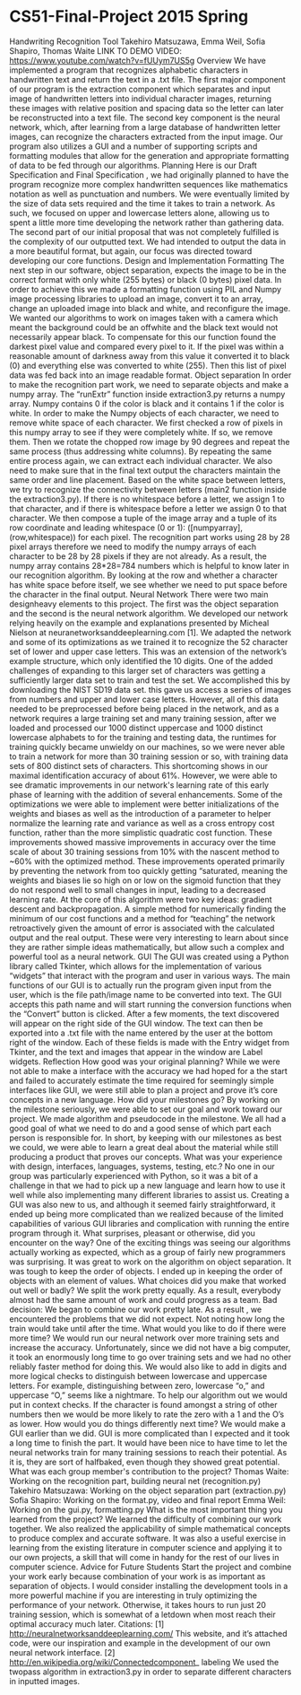 # CS51-Final-Project 2015 Spring

Handwriting Recognition Tool
Takehiro Matsuzawa, Emma Weil, Sofia Shapiro, Thomas Waite
LINK TO DEMO VIDEO:
https://www.youtube.com/watch?v=fUUym7US5g
Overview
We have implemented a program that recognizes alphabetic characters in
handwritten text and return the text in a .txt file. The first major component of our
program is the extraction component which separates and input image of handwritten
letters into individual character images, returning these images with relative position and
spacing data so the letter can later be reconstructed into a text file. The second key
component is the neural network, which, after learning from a large database of
handwritten letter images, can recognize the characters extracted from the input image.
Our program also utilizes a GUI and a number of supporting scripts and formatting
modules that allow for the generation and appropriate formatting of data to be fed
through our algorithms.
Planning
Here is our Draft Specification and Final Specification , we had originally planned
to have the program recognize more complex handwritten sequences like mathematics
notation as well as punctuation and numbers. We were eventually limited by the size of
data sets required and the time it takes to train a network. As such, we focused on
upper and lowercase letters alone, allowing us to spent a little more time developing the
network rather than gathering data. The second part of our initial proposal that was not
completely fulfilled is the complexity of our outputted text. We had intended to output the
data in a more beautiful format, but again, our focus was directed toward developing our
core functions.
Design and Implementation
Formatting
The next step in our software, object separation, expects the image to be in the correct
format with only white (255 bytes) or black (0 bytes) pixel data. In order to achieve this
we made a formatting function using PIL and Numpy image processing libraries to
upload an image, convert it to an array, change an uploaded image into black and
white, and reconfigure the image. We wanted our algorithms to work on images taken
with a camera which meant the background could be an offwhite
and the black text
would not necessarily appear black. To compensate for this our function found the
darkest pixel value and compared every pixel to it. If the pixel was within a reasonable
amount of darkness away from this value it converted it to black (0) and everything else
was converted to white (255). Then this list of pixel data was fed back into an image
readable format.
Object separation
In order to make the recognition part work, we need to separate objects and make a
numpy array. The “runExtr” function inside extraction3.py returns a numpy array. Numpy
contains 0 if the color is black and it contains 1 if the color is white. In order to make the
Numpy objects of each character, we need to remove white space of each character.
We first checked a row of pixels in this numpy array to see if they were completely
white. If so, we remove them. Then we rotate the chopped row image by 90 degrees
and repeat the same process (thus addressing white columns). By repeating the same
entire process again, we can extract each individual character. We also need to make
sure that in the final text output the characters maintain the same order and line
placement.
Based on the white space between letters, we try to recognize the connectivity between
letters (main2 function inside the extraction3.py). If there is no whitespace
before a
letter, we assign 1 to that character, and if there is whitespace
before a letter we assign
0 to that character. We then compose a tuple of the image array and a tuple of its row
coordinate and leading whitespace
(0 or 1): ([numpyarray],(row,whitespace)) for
each pixel.
The recognition part works using 28 by 28 pixel arrays therefore we need to modify the
numpy arrays of each character to be 28 by 28 pixels if they are not already. As a result,
the numpy array contains 28*28=784 numbers which
is helpful to know later in our
recognition algorithm. By looking at the row and whether a character has white space
before itself, we see whether we need to put space before the character in the final
output.
Neural Network
There were two main designheavy
elements to this project. The first was the
object separation and the second is the neural network algorithm. We developed our
network relying heavily on the example and explanations presented by Micheal Nielson
at neuranetworksanddeeplearning.com [1]. We adapted the network and some of its
optimizations as we trained it to recognize the 52 character set of lower and upper case
letters. This was an extension of the network’s example structure, which only identified
the 10 digits. One of the added challenges of expanding to this larger set of characters
was getting a sufficiently larger data set to train and test the set. We accomplished this
by downloading the NIST SD19 data set. this gave us access a series of images from
numbers and upper and lower case letters. However, all of this data needed to be
preprocessed before being placed in the network, and as a network requires a large
training set and many training session, after we loaded and processed our 1000 distinct
uppercase and 1000 distinct lowercase alphabets to for the training and testing data,
the runtimes for training quickly became unwieldy on our machines, so we were never
able to train a network for more than 30 training session or so, with training data sets of
800 distinct sets of characters. This shortcoming shows in our maximal identification
accuracy of about 61%. However, we were able to see dramatic improvements in our
network's learning rate of this early phase of learning with the addition of several
enhancements. Some of the optimizations we were able to implement were better
initializations of the weights and biases as well as the introduction of a parameter to
helper normalize the learning rate and variance as well as a cross entropy cost function,
rather than the more simplistic quadratic cost function. These improvements showed
massive improvements in accuracy over the time scale of about 30 training sessions
from 10% with the nascent method to ~60% with the optimized method. These
improvements operated primarily by preventing the network from too quickly getting
“saturated, meaning the weights and biases lie so high on or low on the sigmoid
function that they do not respond well to small changes in input, leading to a decreased
learning rate. At the core of this algorithm were two key ideas: gradient descent and
backpropagation. A simple method for numerically finding the minimum of our cost
functions and a method for “teaching” the network retroactively given the amount of
error is associated with the calculated output and the real output. These were very
interesting to learn about since they are rather simple ideas mathematically, but allow
such a complex and powerful tool as a neural network.
GUI
The GUI was created using a Python library called Tkinter, which allows for the
implementation of various “widgets” that interact with the program and user in various
ways. The main functions of our GUI is to actually run the program given input from the
user, which is the file path/image name to be converted into text. The GUI accepts this
path name and will start running the conversion functions when the “Convert” button is
clicked. After a few moments, the text discovered will appear on the right side of the
GUI window. The text can then be exported into a .txt file with the name entered by the
user at the bottom right of the window. Each of these fields is made with the Entry
widget from Tkinter, and the text and images that appear in the window are Label
widgets.
Reflection
How good was your original planning?
While we were not able to make a interface with the accuracy we had hoped for a the start
and failed to accurately estimate the time required for seemingly simple interfaces like GUI,
we were still able to plan a project and prove it’s core concepts in a new language.
How did your milestones go?
By working on the milestone seriously, we were able to set our goal and work toward our
project. We made algorithm and pseudocode in the milestone. We all had a good goal of what
we need to do and a good sense of which part each person is responsible for. In short, by
keeping with our milestones as best we could, we were able to learn a great deal about the
material while still producing a product that proves our concepts.
What was your experience with design, interfaces, languages, systems, testing, etc.?
No one in our group was particularly experienced with Python, so it was a bit of a challenge in
that we had to pick up a new language and learn how to use it well while also implementing
many different libraries to assist us. Creating a GUI was also new to us, and although it
seemed fairly straightforward, it ended up being more complicated than we realized because
of the limited capabilities of various GUI libraries and complication with running the entire
program through it.
What surprises, pleasant or otherwise, did you encounter on the way?
One of the exciting things was seeing our algorithms actually working as expected, which as a
group of fairly new programmers was surprising. It was great to work on the algorithm on
object separation. It was tough to keep the order of objects. I ended up in keeping the order of
objects with an element of values.
What choices did you make that worked out well or badly?
We split the work pretty equally. As a result, everybody almost had the same amount of work
and could progress as a team.
Bad decision: We began to combine our work pretty late. As a result , we encountered the
problems that we did not expect. Not noting how long the train would take until after the time.
What would you like to do if there were more time?
We would run our neural network over more training sets and increase the accuracy.
Unfortunately, since we did not have a big computer, it took an enormously long time to go
over training sets and we had no other reliably faster method for doing this. We would also
like to add in digits and more logical checks to distinguish between lowercase and uppercase
letters. For example, distinguishing between zero, lowercase “o,” and uppercase “O,” seems
like a nightmare. To help our algorithm out we would put in context checks. If the character is
found amongst a string of other numbers then we would be more likely to rate the zero with a
1 and the O’s as lower.
How would you do things differently next time?
We would make a GUI earlier than we did. GUI is more complicated than I expected and it
took a long time to finish the part. It would have been nice to have time to let the neural
networks train for many training sessions to reach their potential. As it is, they are sort of
halfbaked,
even though they showed great potential.
What was each group member's contribution to the project?
Thomas Waite: Working on the recognition part, building neural net (recognition.py)
Takehiro Matsuzawa: Working on the object separation part (extraction.py)
Sofia Shapiro: Working on the format.py, video and final report
Emma Weil: Working on the gui.py, formatting.py
What is the most important thing you learned from the project?
We learned the difficulty of combining our work together. We also realized the applicability of
simple mathematical concepts to produce complex and accurate software. It was also a useful
exercise in learning from the existing literature in computer science and applying it to our own
projects, a skill that will come in handy for the rest of our lives in computer science.
Advice for Future Students
Start the project and combine your work early because combination of your work is as
important as separation of objects. I would consider installing the development tools in a more
powerful machine if you are interesting in truly optimizing the performance of your network.
Otherwise, it takes hours to run just 20 training session, which is somewhat of a letdown when
most reach their optimal accuracy much later.
Citations:
[1] http://neuralnetworksanddeeplearning.com/
This website, and it’s attached code, were our inspiration and
example in the development of our own neural network interface.
[2] http://en.wikipedia.org/wiki/Connectedcomponent_
labeling
We used the twopass
algorithm in extraction3.py in order to
separate different characters in inputted images.